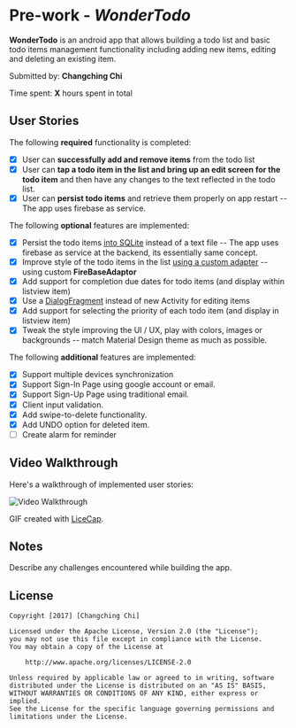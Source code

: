 # Pre-work - *WonderTodo*

**WonderTodo** is an android app that allows building a todo list and basic todo items management functionality including adding new items, editing and deleting an existing item.

Submitted by: **Changching Chi**

Time spent: **X** hours spent in total

## User Stories

The following **required** functionality is completed:

* [X] User can **successfully add and remove items** from the todo list
* [X] User can **tap a todo item in the list and bring up an edit screen for the todo item** and then have any changes to the text reflected in the todo list.
* [X] User can **persist todo items** and retrieve them properly on app restart -- The app uses firebase as service.

The following **optional** features are implemented:

* [X] Persist the todo items [into SQLite](http://guides.codepath.com/android/Persisting-Data-to-the-Device#sqlite) instead of a text file -- The app uses firebase as service at the backend, its essentially same concept.
* [X] Improve style of the todo items in the list [using a custom adapter](http://guides.codepath.com/android/Using-an-ArrayAdapter-with-ListView) -- using custom **FireBaseAdaptor**
* [X] Add support for completion due dates for todo items (and display within listview item)
* [X] Use a [DialogFragment](http://guides.codepath.com/android/Using-DialogFragment) instead of new Activity for editing items
* [X] Add support for selecting the priority of each todo item (and display in listview item)
* [X] Tweak the style improving the UI / UX, play with colors, images or backgrounds -- match Material Design theme as much as possible.

The following **additional** features are implemented:

* [X] Support multiple devices synchronization
* [X] Support Sign-In Page using google account or email.
* [X] Support Sign-Up Page using traditional email.
* [X] Client input validation.
* [X] Add swipe-to-delete functionality.
* [X] Add UNDO option for deleted item.
* [ ] Create alarm for reminder
## Video Walkthrough

Here's a walkthrough of implemented user stories:

<img src='http://i.imgur.com/link/to/your/gif/file.gif' title='Video Walkthrough' width='' alt='Video Walkthrough' />

GIF created with [LiceCap](http://www.cockos.com/licecap/).

## Notes

Describe any challenges encountered while building the app.

## License

    Copyright [2017] [Changching Chi]

    Licensed under the Apache License, Version 2.0 (the "License");
    you may not use this file except in compliance with the License.
    You may obtain a copy of the License at

        http://www.apache.org/licenses/LICENSE-2.0

    Unless required by applicable law or agreed to in writing, software
    distributed under the License is distributed on an "AS IS" BASIS,
    WITHOUT WARRANTIES OR CONDITIONS OF ANY KIND, either express or implied.
    See the License for the specific language governing permissions and
    limitations under the License.